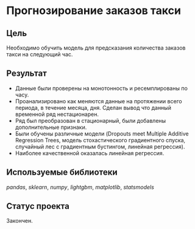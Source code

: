 # Прогнозирование заказов такси


## Цель

Необходимо обучить модель для предсказания количества заказов такси на следующий час.

## Результат

* Данные были проверены на монотонность и ресемплированы по часу.
* Проанализировано как меняются данные на протяжении всего периода, в течение месяца, дня. Сделан вывод что данный временной ряд нестационарен.
* Ряд был преобразован в стационарный, были добавлены дополнительные признаки.
* Были обучены различные модели (Dropouts meet Multiple Additive Regression Trees, модель стохастического градиентного спуска, случайный лес с градиентным бустингом, линейная регрессия).
* Наиболее качественной оказалась линейная регрессия.

## Используемые библиотеки
*pandas*, *sklearn*, *numpy*, *lightgbm*, *matplotlib*, *statsmodels*

## Статус проекта

Закончен.
